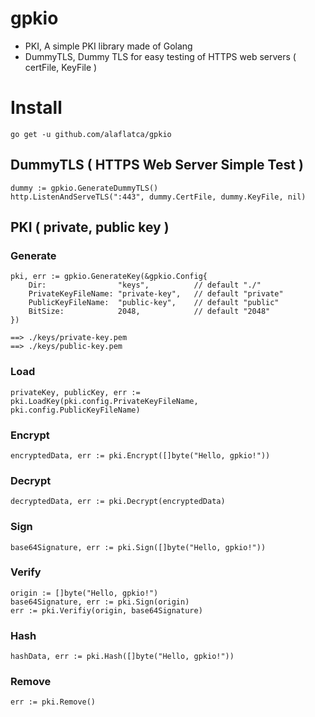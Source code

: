 # gpkio
- PKI, A simple PKI library made of Golang
- DummyTLS, Dummy TLS for easy testing of HTTPS web servers ( certFile, KeyFile )
  
# Install
```
go get -u github.com/alaflatca/gpkio
```



## DummyTLS ( HTTPS Web Server Simple Test )
```
dummy := gpkio.GenerateDummyTLS()
http.ListenAndServeTLS(":443", dummy.CertFile, dummy.KeyFile, nil)
```

## PKI ( private, public key )
### Generate
```
pki, err := gpkio.GenerateKey(&gpkio.Config{
    Dir:                "keys",          // default "./"
    PrivateKeyFileName: "private-key",   // default "private"
    PublicKeyFileName:  "public-key",    // default "public"
    BitSize:            2048,            // default "2048"
})

==> ./keys/private-key.pem
==> ./keys/public-key.pem
```

### Load
```
privateKey, publicKey, err := pki.LoadKey(pki.config.PrivateKeyFileName, pki.config.PublicKeyFileName)
```

### Encrypt
```
encryptedData, err := pki.Encrypt([]byte("Hello, gpkio!"))
```

### Decrypt
```
decryptedData, err := pki.Decrypt(encryptedData)
```

### Sign
```
base64Signature, err := pki.Sign([]byte("Hello, gpkio!"))
```

### Verify
```
origin := []byte("Hello, gpkio!")
base64Signature, err := pki.Sign(origin)
err := pki.Verifiy(origin, base64Signature)
```

### Hash
```
hashData, err := pki.Hash([]byte("Hello, gpkio!"))
```

### Remove
```
err := pki.Remove()
```
